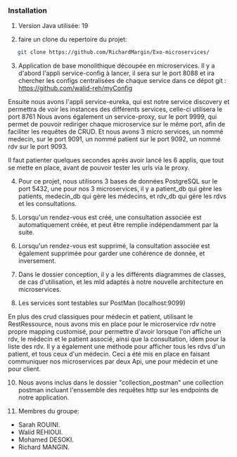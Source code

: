 ### Installation

1. Version Java utilisée: 19

2. faire un clone du repertoire du projet:

```sh
   git clone https://github.com/RichardMargin/Exo-microservices/
```

3. Application de base monolithique découpée en microservices.
Il y a d'abord l'appli service-config à lancer, il sera sur le port 8088 et ira chercher les configs centralisées de chaque service dans ce dépot git :
https://github.com/walid-reh/myConfig

Ensuite nous avons l'appli service-eureka, qui est notre service discovery et permettra de voir les instances des différents services, celle-ci utilisera le port 8761
Nous avons également un service-proxy, sur le port 9999, qui permet de pouvoir rediriger chaque microservice sur le même port, afin de faciliter les requêtes de CRUD.
Et nous avons 3 micro services, un nommé medecin, sur le port 9091, un nommé patient sur le port 9092, un nommé rdv sur le port 9093.

Il faut patienter quelques secondes après avoir lancé les 6 applis, que tout se mette en place, avant de pouvoir tester les urls via le proxy.

4. Pour ce projet, nous utilisons 3 bases de données PostgreSQL sur le port 5432, une pour nos 3 microservices, il y a patient_db qui gère les patients, medecin_db qui gère les médecins, et rdv_db qui gère les rdvs et les consultations.

5. Lorsqu'un rendez-vous est créé, une consultation associée est automatiquement créée, et peut être remplie indépendamment par la suite.

6. Lorsqu'un rendez-vous est supprimé, la consultation associée est également supprimée pour garder une cohérence de donnée, et inversement.

7. Dans le dossier conception, il y a les différents diagrammes de classes, de cas d'utilisation, et les mld adaptés à notre nouvelle architecture en microservices.

9. Les services sont testables sur PostMan (localhost:9099)

En plus des crud classiques pour médecin et patient, utilisant le RestRessource, nous avons mis en place pour le microservice rdv notre propre mapping customisé, pour permettre d'avoir lorsque l'on affiche un rdv, le médecin et le patient associé, ainsi que la consultation, idem pour la liste des rdv. Il y a également une méthode pour afficher tous les rdvs d'un patient, et tous ceux d'un médecin. Ceci a été mis en place en faisant communiquer nos microservices par deux Api, une pour médecin et une pour client.

10. Nous avons inclus dans le dossier "collection_postman" une collection postman incluant l'enssemble des requêtes http sur les endpoints de notre application.

11. Membres du groupe:

- Sarah ROUINI.
- Walid REHIOUI.
- Mohamed DESOKI.
- Richard MANGIN.
